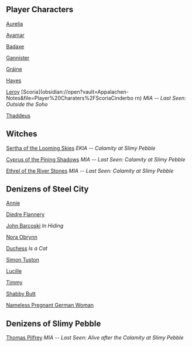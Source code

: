 ## Player Characters
[Aurelia](obsidian://open?vault=Appalachen-Notes&file=Player%20Charaters%2FAureliaDArcy)

[Ayamar](obsidian://open?vault=Appalachen-Notes&file=Player%20Charaters%2FAyamar)

[Badaxe](obsidian://open?vault=Appalachen-Notes&file=Player%20Charaters%2FWarvynBadaxe)

[Gannister](obsidian://open?vault=Appalachen-Notes&file=Player%20Charaters%2FGannisterStoke)

[Gráine](obsidian://open?vault=Appalachen-Notes&file=Player%20Charaters%2FGr%C3%A1ine)

[Hayes](obsidian://open?vault=Appalachen-Notes&file=Player%20Charaters%2FHarrison%20Hayes)

[Leroy](obsidian://open?vault=Appalachen-Notes&file=Player%20Charaters%2FLeroyJenkins)
[Scoria](obsidian://open?vault=Appalachen-Notes&file=Player%20Charaters%2FScoriaCinderbo
rn) *MIA -- Last Seen: Outside the Soho*

[Thaddeus](obsidian://open?vault=Appalachen-Notes&file=Player%20Charaters%2FThaddeusLagrangeskov)


## Witches
[Sertha of the Looming Skies](obsidian://open?vault=Appalachen-Notes&file=Non%20Player%20Characters%2FSertha) *EKIA -- Calamity at Slimy Pebble*

[Cyprus of the Pining Shadows](obsidian://open?vault=Appalachen-Notes&file=Non%20Player%20Characters%2FCyprus) *MIA -- Last Seen: Calamity at Slimy Pebble*

[Ethrel of the River Stones](obsidian://open?vault=Appalachen-Notes&file=Non%20Player%20Characters%2FEthrel) *MIA -- Last Seen: Calamity at Slimy Pebble*

## Denizens of Steel City
[Annie]()

[Diedre Flannery](obsidian://open?vault=Appalachen-Notes&file=Non%20Player%20Characters%2FDiedre)

[John Barcoski](obsidian://open?vault=Appalachen-Notes&file=John%20Barcoski) *In Hiding*

[Nora Obrynn](obsidian://open?vault=Appalachen-Notes&file=Nora)

[Duchess](obsidian://open?vault=Appalachen-Notes&file=Non%20Player%20Characters%2FCat) *Is a Cat*

[Simon Tuston](obsidian://open?vault=Appalachen-Notes&file=SimonTuston)

[Lucille](obsidian://open?vault=Appalachen-Notes&file=Lucille)

[Timmy](obsidian://open?vault=Appalachen-Notes&file=Timmy)

[Shabby Butt](obsidian://open?vault=Appalachen-Notes&file=ShabbyButt)

[Nameless Pregnant German Woman](obsidian://open?vault=Appalachen-Notes&file=German%20Pregnant%20Woman)



## Denizens of Slimy Pebble
[Thomas Pilfrey](obsidian://open?vault=Appalachen-Notes&file=Non%20Player%20Characters%2FThomasPilfrey) *MIA -- Last Seen: Alive after the Calamity at Slimy Pebble*

